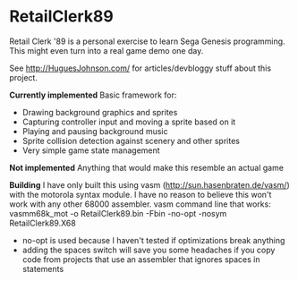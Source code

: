 # RetailClerk89
Retail Clerk '89 is a personal exercise to learn Sega Genesis programming. This might even turn into a real game demo one day.

See http://HuguesJohnson.com/ for articles/devbloggy stuff about this project.

**Currently implemented**
Basic framework for:
* Drawing background graphics and sprites
* Capturing controller input and moving a sprite based on it
* Playing and pausing background music
* Sprite collision detection against scenery and other sprites
* Very simple game state management

**Not implemented**
Anything that would make this resemble an actual game

**Building**
I have only built this using vasm (http://sun.hasenbraten.de/vasm/) with the motorola syntax module. I have no reason to believe this won't work with any other 68000 assembler.
vasm command line that works: 
vasmm68k_mot -o RetailClerk89.bin -Fbin -no-opt -nosym RetailClerk89.X68
* no-opt is used because I haven't tested if optimizations break anything
* adding the spaces switch will save you some headaches if you copy code from projects that use an assembler that ignores spaces in statements
